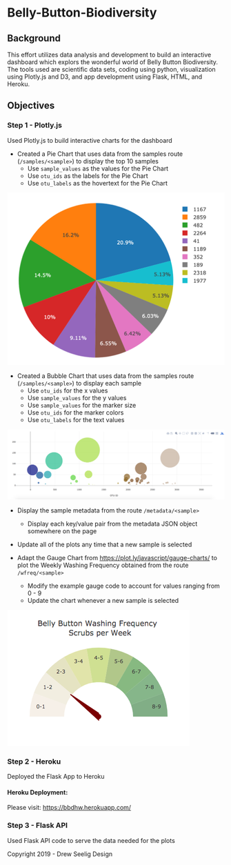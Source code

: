 # Belly-Button-Biodiversity


## Background

This effort utilizes data analysis and development to build an interactive dashboard which explors the wonderful world of Belly Button Biodiversity.
The tools used are scientific data sets, coding using python, visualization using Plotly.js and D3, and app development using Flask, HTML, and Heroku.


## Objectives

### Step 1 - Plotly.js

Used Plotly.js to build interactive charts for the dashboard

* Created a Pie Chart that uses data from the samples route (`/samples/<sample>`) to display the top 10 samples
    * Use `sample_values` as the values for the Pie Chart
    * Use `otu_ids` as the labels for the Pie Chart
    * Use `otu_labels` as the hovertext for the Pie Chart

![](Images/pie_chart.png)

* Created a Bubble Chart that uses data from the samples route (`/samples/<sample>`) to display each sample
    * Use `otu_ids` for the x values
    * Use `sample_values` for the y values
    * Use `sample_values` for the marker size
    * Use `otu_ids` for the marker colors
    * Use `otu_labels` for the text values

![](Images/bubble_chart.png)

* Display the sample metadata from the route `/metadata/<sample>`
    * Display each key/value pair from the metadata JSON object somewhere on the page

* Update all of the plots any time that a new sample is selected

* Adapt the Gauge Chart from <https://plot.ly/javascript/gauge-charts/> to plot the Weekly Washing Frequency obtained from the route `/wfreq/<sample>`
    * Modify the example gauge code to account for values ranging from 0 - 9
    * Update the chart whenever a new sample is selected

![](Images/wash_frequency.png)


### Step 2 - Heroku

Deployed the Flask App to Heroku

#### Heroku Deployment:
Please visit: https://bbdhw.herokuapp.com/


### Step 3 - Flask API

Used Flask API code to serve the data needed for the plots

Copyright 2019 - Drew Seelig Design